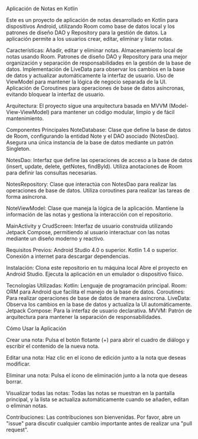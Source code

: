 Aplicación de Notas en Kotlin

Este es un proyecto de aplicación de notas desarrollado en Kotlin para dispositivos Android, utilizando Room como base de datos local y los patrones de diseño DAO y Repository para la gestión de datos. La aplicación permite a los usuarios crear, editar, eliminar y listar notas.

Características:
Añadir, editar y eliminar notas.
Almacenamiento local de notas usando Room.
Patrones de diseño DAO y Repository para una mejor organización y separación de responsabilidades en la gestión de la base de datos.
Implementación de LiveData para observar los cambios en la base de datos y actualizar automáticamente la interfaz de usuario.
Uso de ViewModel para mantener la lógica de negocio separada de la UI.
Aplicación de Coroutines para operaciones de base de datos asíncronas, evitando bloquear la interfaz de usuario.

Arquitectura:
El proyecto sigue una arquitectura basada en MVVM (Model-View-ViewModel) para mantener un código modular, limpio y de fácil mantenimiento.

Componentes Principales
NoteDatabase: Clase que define la base de datos de Room, configurando la entidad Note y el DAO asociado (NotesDao). Asegura una única instancia de la base de datos mediante un patrón Singleton.

NotesDao: Interfaz que define las operaciones de acceso a la base de datos (insert, update, delete, getNotes, findById). Utiliza anotaciones de Room para definir las consultas necesarias.

NotesRepository: Clase que interactúa con NotesDao para realizar las operaciones de base de datos. Utiliza coroutines para realizar las tareas de forma asíncrona.

NoteViewModel: Clase que maneja la lógica de la aplicación. Mantiene la información de las notas y gestiona la interacción con el repositorio.

MainActivity y CrudScreen: Interfaz de usuario construida utilizando Jetpack Compose, permitiendo al usuario interactuar con las notas mediante un diseño moderno y reactivo.

Requisitos Previos: 
Android Studio 4.0 o superior.
Kotlin 1.4 o superior.
Conexión a internet para descargar dependencias.

Instalación: 
Clona este repositorio en tu máquina local
Abre el proyecto en Android Studio.
Ejecuta la aplicación en un emulador o dispositivo físico.

Tecnologías Utilizadas: 
Kotlin: Lenguaje de programación principal.
Room: ORM para Android que facilita el manejo de la base de datos.
Coroutines: Para realizar operaciones de base de datos de manera asíncrona.
LiveData: Observa los cambios en la base de datos y actualiza la UI automáticamente.
Jetpack Compose: Para la interfaz de usuario declarativa.
MVVM: Patrón de arquitectura para mantener la separación de responsabilidades.


Cómo Usar la Aplicación

Crear una nota: Pulsa el botón flotante (+) para abrir el cuadro de diálogo y escribir el contenido de la nueva nota.

Editar una nota: Haz clic en el ícono de edición junto a la nota que deseas modificar.

Eliminar una nota: Pulsa el ícono de eliminación junto a la nota que deseas borrar.

Visualizar todas las notas: Todas las notas se muestran en la pantalla principal, y la lista se actualiza automáticamente cuando se añaden, editan o eliminan notas.

Contribuciones: 
Las contribuciones son bienvenidas. Por favor, abre un "issue" para discutir cualquier cambio importante antes de realizar una "pull request".
